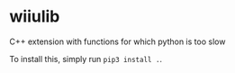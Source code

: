 # wiiulib
C++ extension with functions for which python is too slow

To install this, simply run `pip3 install .`.

